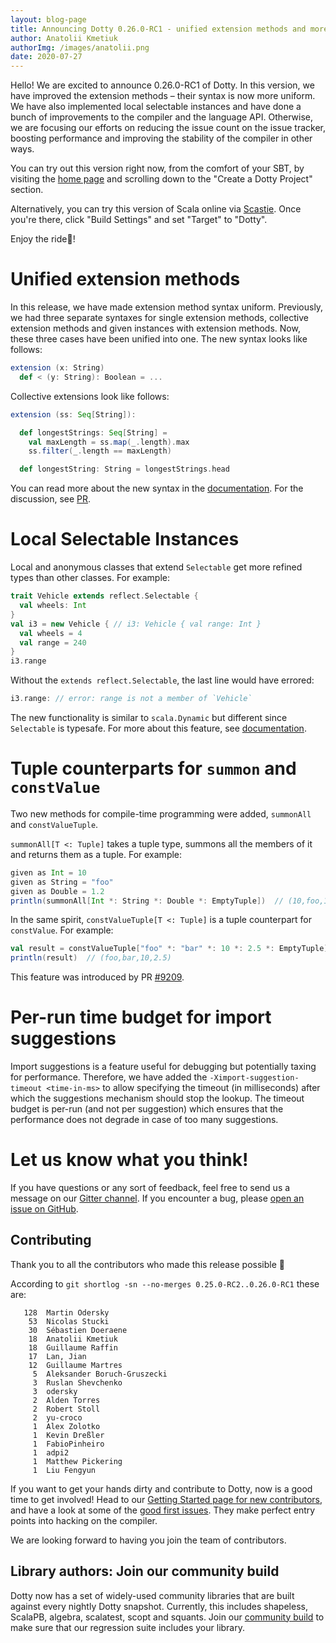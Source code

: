 ```yaml
---
layout: blog-page
title: Announcing Dotty 0.26.0-RC1 - unified extension methods and more
author: Anatolii Kmetiuk
authorImg: /images/anatolii.png
date: 2020-07-27
---
```


Hello! We are excited to announce 0.26.0-RC1 of Dotty. In this version, we have improved the extension methods – their syntax is now more uniform. We have also implemented local selectable instances and have done a bunch of improvements to the compiler and the language API. Otherwise, we are focusing our efforts on reducing the issue count on the issue tracker, boosting performance and improving the stability of the compiler in other ways.

You can try out this version right now, from the comfort of your SBT, by visiting the [home page](https://dotty.epfl.ch/) and scrolling down to the "Create a Dotty Project" section.

Alternatively, you can try this version of Scala online via [Scastie](https://scastie.scala-lang.org/). Once you're there, click "Build Settings" and set "Target" to "Dotty".

Enjoy the ride🚀!

<!--more-->
# Unified extension methods
In this release, we have made extension method syntax uniform. Previously, we had three separate syntaxes for single extension methods, collective extension methods and given instances with extension methods. Now, these three cases have been unified into one.  The new syntax looks like follows:

```scala
extension (x: String)
  def < (y: String): Boolean = ...
```

Collective extensions look like follows:

```scala
extension (ss: Seq[String]):

  def longestStrings: Seq[String] =
    val maxLength = ss.map(_.length).max
    ss.filter(_.length == maxLength)

  def longestString: String = longestStrings.head
```

You can read more about the new syntax in the [documentation](https://dotty.epfl.ch/docs/reference/contextual/extension-methods.html). For the discussion, see [PR](https://github.com/lampepfl/dotty/pull/9255).

# Local Selectable Instances
Local and anonymous classes that extend `Selectable` get more refined types than other classes. For example:

```scala
trait Vehicle extends reflect.Selectable {
  val wheels: Int
}
val i3 = new Vehicle { // i3: Vehicle { val range: Int }
  val wheels = 4
  val range = 240
}
i3.range
```

Without the `extends reflect.Selectable`, the last line would have errored:

```scala
i3.range: // error: range is not a member of `Vehicle`
```

The new functionality is similar to `scala.Dynamic` but different since `Selectable` is typesafe. For more about this feature, see [documentation](https://dotty.epfl.ch/docs/reference/changed-features/structural-types.html#local-selectable-instances).

# Tuple counterparts for `summon` and `constValue`
Two new methods for compile-time programming were added, `summonAll` and `constValueTuple`.

`summonAll[T <: Tuple]` takes a tuple type, summons all the members of it and returns them as a tuple. For example:

```scala
given as Int = 10
given as String = "foo"
given as Double = 1.2
println(summonAll[Int *: String *: Double *: EmptyTuple])  // (10,foo,1.2)
```

In the same spirit, `constValueTuple[T <: Tuple]` is a tuple counterpart for `constValue`. For example:

```scala
val result = constValueTuple["foo" *: "bar" *: 10 *: 2.5 *: EmptyTuple]
println(result)  // (foo,bar,10,2.5)
```

This feature was introduced by PR [#9209](https://github.com/lampepfl/dotty/pull/9209).

# Per-run time budget for import suggestions
Import suggestions is a feature useful for debugging but potentially taxing for performance. Therefore, we have added the `-Ximport-suggestion-timeout <time-in-ms>` to allow specifying the timeout (in milliseconds) after which the suggestions mechanism should stop the lookup. The timeout budget is per-run (and not per suggestion) which ensures that the performance does not degrade in case of too many suggestions.

# Let us know what you think!

If you have questions or any sort of feedback, feel free to send us a message on our
[Gitter channel](https://gitter.im/lampepfl/dotty). If you encounter a bug, please
[open an issue on GitHub](https://github.com/lampepfl/dotty/issues/new).

## Contributing

Thank you to all the contributors who made this release possible 🎉

According to `git shortlog -sn --no-merges 0.25.0-RC2..0.26.0-RC1` these are:

```
   128  Martin Odersky
    53  Nicolas Stucki
    30  Sébastien Doeraene
    18  Anatolii Kmetiuk
    18  Guillaume Raffin
    17  Lan, Jian
    12  Guillaume Martres
     5  Aleksander Boruch-Gruszecki
     3  Ruslan Shevchenko
     3  odersky
     2  Alden Torres
     2  Robert Stoll
     2  yu-croco
     1  Alex Zolotko
     1  Kevin Dreßler
     1  FabioPinheiro
     1  adpi2
     1  Matthew Pickering
     1  Liu Fengyun
```

If you want to get your hands dirty and contribute to Dotty, now is a good time to get involved!
Head to our [Getting Started page for new contributors](https://dotty.epfl.ch/docs/contributing/getting-started.html),
and have a look at some of the [good first issues](https://github.com/lampepfl/dotty/issues?q=is%3Aissue+is%3Aopen+label%3Aexp%3Anovice).
They make perfect entry points into hacking on the compiler.

We are looking forward to having you join the team of contributors.

## Library authors: Join our community build

Dotty now has a set of widely-used community libraries that are built against every nightly Dotty
snapshot. Currently, this includes shapeless, ScalaPB, algebra, scalatest, scopt and squants.
Join our [community build](https://github.com/lampepfl/dotty/tree/master/community-build)
to make sure that our regression suite includes your library.

[Scastie]: https://scastie.scala-lang.org/?target=dotty

[@odersky]: https://github.com/odersky
[@DarkDimius]: https://github.com/DarkDimius
[@smarter]: https://github.com/smarter
[@felixmulder]: https://github.com/felixmulder
[@nicolasstucki]: https://github.com/nicolasstucki
[@liufengyun]: https://github.com/liufengyun
[@OlivierBlanvillain]: https://github.com/OlivierBlanvillain
[@biboudis]: https://github.com/biboudis
[@allanrenucci]: https://github.com/allanrenucci
[@Blaisorblade]: https://github.com/Blaisorblade
[@Duhemm]: https://github.com/Duhemm
[@AleksanderBG]: https://github.com/AleksanderBG
[@milessabin]: https://github.com/milessabin
[@anatoliykmetyuk]: https://github.com/anatoliykmetyuk
